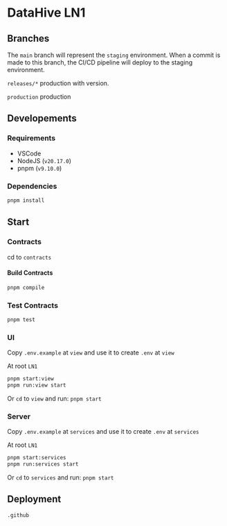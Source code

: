 # DataHive LN1

## Branches

The `main` branch will represent the `staging` environment. When a commit is made to this branch, the CI/CD pipeline will deploy to the staging environment.

`releases/*` production with version.

`production` production

## Developements

### Requirements

- VSCode
- NodeJS (`v20.17.0`)
- pnpm (`v9.10.0`)

### Dependencies

```bash
pnpm install
```

## Start

### Contracts

cd to `contracts`

#### Build Contracts

```bash
pnpm compile
```

### Test Contracts

```bash
pnpm test
```

### UI

Copy `.env.example` at `view` and use it to create `.env` at `view`

At root `LN1`

```bash
pnpm start:view
pnpm run:view start
```

Or `cd` to `view` and run: `pnpm start`

### Server

Copy `.env.example` at `services` and use it to create `.env` at `services`

At root `LN1`

```bash
pnpm start:services
pnpm run:services start
```

Or `cd` to `services` and run: `pnpm start`

## Deployment

`.github`

